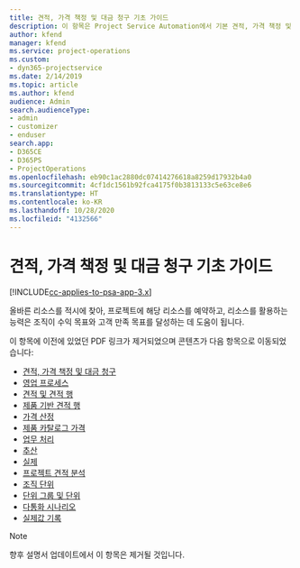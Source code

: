 ```yaml
---
title: 견적, 가격 책정 및 대금 청구 기초 가이드
description: 이 항목은 Project Service Automation에서 기본 견적, 가격 책정 및 대금 청구에 대한 정보 링크를 제공합니다.
author: kfend
manager: kfend
ms.service: project-operations
ms.custom:
- dyn365-projectservice
ms.date: 2/14/2019
ms.topic: article
ms.author: kfend
audience: Admin
search.audienceType:
- admin
- customizer
- enduser
search.app:
- D365CE
- D365PS
- ProjectOperations
ms.openlocfilehash: eb90c1ac2880dc07414276618a8259d17932b4a0
ms.sourcegitcommit: 4cf1dc1561b92fca4175f0b3813133c5e63ce8e6
ms.translationtype: HT
ms.contentlocale: ko-KR
ms.lasthandoff: 10/28/2020
ms.locfileid: "4132566"
---
```

# <a name="basic-guide-to-quoting-pricing-and-billing"></a>견적, 가격 책정 및 대금 청구 기초 가이드

[!INCLUDE[cc-applies-to-psa-app-3.x](../../includes/cc-applies-to-psa-app-3x.md)]

올바른 리소스를 적시에 찾아, 프로젝트에 해당 리소스를 예약하고, 리소스를 활용하는 능력은 조직이 수익 목표와 고객 만족 목표를 달성하는 데 도움이 됩니다. 

이 항목에 이전에 있었던 PDF 링크가 제거되었으며 콘텐츠가 다음 항목으로 이동되었습니다:

- [견적, 가격 책정 및 대금 청구](../quote-bill-price.md)
- [영업 프로세스](../basic-sales-process.md)
- [견적 및 견적 행](../basic-quote-lines.md)
- [제품 기반 견적 행](../product-based-quote-lines.md)
- [가격 산정](../basic-pricing.md)
- [제품 카탈로그 가격](../product-catalog-pricing.md)
- [업무 처리](../basic-business-transactions.md)
- [추산](../estimates.md)
- [실제](../actuals.md)
- [프로젝트 견적 분석](../basic-analyzing-quotes.md)
- [조직 단위](../advanced-organizational.md)
- [단위 그룹 및 단위](../advanced-units.md)
- [다통화 시나리오](../advanced-currency.md)
- [실제값 기록](../advanced-actuals.md)

> [!NOTE]
> 향후 설명서 업데이트에서 이 항목은 제거될 것입니다. 
